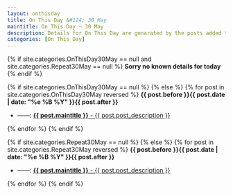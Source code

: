 ```yaml
---
layout: onthisday
title: On This Day &#124; 30 May
maintitle: On This Day — 30 May
description: Details for On This Day are genarated by the posts added to the website so the content is subject to changes/updates over time.
categories: [On This Day]
---
```


{% if site.categories.OnThisDay30May == null and site.categories.Repeat30May == null %}
<strong>Sorry no known details for today</strong>
{% endif %}

{% if site.categories.OnThisDay30May == null %}
{% else %}
{% for post in site.categories.OnThisDay30May reversed %}
<strong>{{ post.before }}{{ post.date | date: "%e %B %Y" }}{{ post.after }}</strong>
<ul>
<li> ——: <a class="{{ post.class }}" href="{{ post.url }}"><strong>{{ post.maintitle }}</strong> - {{ post.post_description }}</a></li>
</ul>
{% endfor %}
{% endif %}

{% if site.categories.Repeat30May == null %}
{% else %}
{% for post in site.categories.Repeat30May reversed %}
<strong>{{ post.before }}{{ post.date | date: "%e %B %Y" }}{{ post.after }}</strong>
<ul>
<li> ——: <a class="{{ post.class }}" href="{{ post.url }}"><strong>{{ post.maintitle }}</strong> - {{ post.post_description }}</a></li>
</ul>
{% endfor %}
{% endif %}
